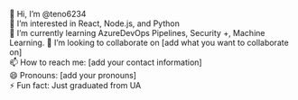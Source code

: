 👋 Hi, I’m @teno6234  
👀 I’m interested in React, Node.js, and Python  
🌱 I’m currently learning AzureDevOps Pipelines, Security +, Machine Learning. 
💞️ I’m looking to collaborate on [add what you want to collaborate on]  
📫 How to reach me: [add your contact information]  
😄 Pronouns: [add your pronouns]  
⚡ Fun fact: Just graduated from UA

